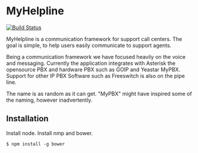 MyHelpline
==========

[![Build Status](http://ci.helpline.co.ke/buildStatus/icon?job=myhelpline)](http://ci.helpline.co.ke/job/myhelpline/)

MyHelpline is a communication framework for support call centers.
The goal is simple, to help users easily communicate to support agents.

Being a communication framework we have focused heavily on the voice and messaging.
Currently the application integrates with Asterisk the opensource PBX and hardware PBX such as GOIP and Yeastar MyPBX.
Support for other IP PBX Software such as Freeswitch is also on the pipe line.

The name is as random as it can get. "MyPBX" might have inspired some of the naming, however inadvertently.

Installation
------------
Install node.
Install nmp and bower.

    $ npm install -g bower
